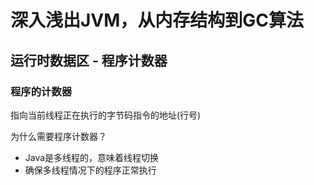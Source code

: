 # 深入浅出JVM，从内存结构到GC算法

## 运行时数据区 - 程序计数器

### 程序的计数器

指向当前线程正在执行的字节码指令的地址(行号)

为什么需要程序计数器？

- Java是多线程的，意味着线程切换
- 确保多线程情况下的程序正常执行